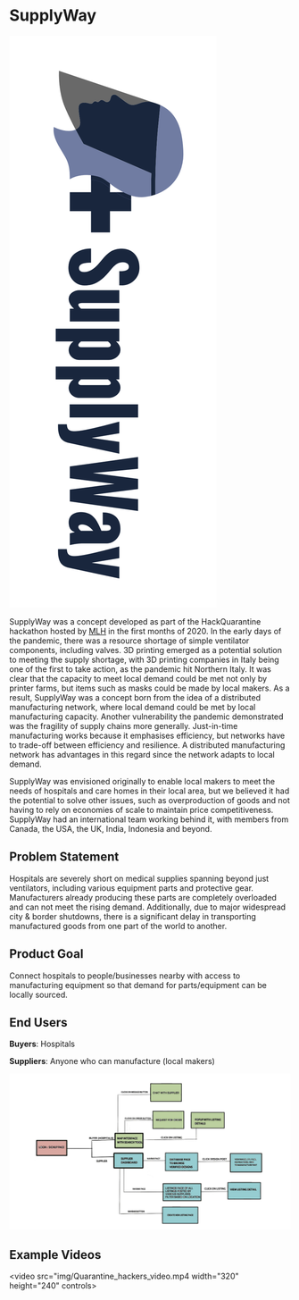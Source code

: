 # SupplyWay
![logo](/supplyway-logo.png)

SupplyWay was a concept developed as part of the HackQuarantine hackathon hosted by [MLH](https://hackquarantine.com/) in the first months of 2020. In the early days of the pandemic, there was a resource shortage of simple ventilator components, including valves. 3D printing emerged as a potential solution to meeting the supply shortage, with 3D printing companies in Italy being one of the first to take action, as the pandemic hit Northern Italy. It was clear that the capacity to meet local demand could be met not only by printer farms, but items such as masks could be made by local makers. As a result, SupplyWay was a concept born from the idea of a distributed manufacturing network, where local demand could be met by local manufacturing capacity. Another vulnerability the pandemic demonstrated was the fragility of supply chains more generally. Just-in-time manufacturing works because it emphasises efficiency, but networks have to trade-off between efficiency and resilience. A distributed manufacturing network has advantages in this regard since the network adapts to local demand. 

SupplyWay was envisioned originally to enable local makers to meet the needs of hospitals and care homes in their local area, but we believed it had the potential to solve other issues, such as overproduction of goods and not having to rely on economies of scale to maintain price competitiveness. SupplyWay had an international team working behind it, with members from Canada, the USA, the UK, India, Indonesia and beyond.


## Problem Statement
Hospitals are severely short on medical supplies spanning beyond just ventilators, including
various equipment parts and protective gear. Manufacturers already producing these parts are
completely overloaded and can not meet the rising demand. Additionally, due to major
widespread city & border shutdowns, there is a significant delay in transporting manufactured
goods from one part of the world to another.

## Product Goal
Connect hospitals to people/businesses nearby with access to manufacturing equipment so that
demand for parts/equipment can be locally sourced.

## End Users

**Buyers**: Hospitals

**Suppliers**: Anyone who can manufacture (local makers)

![platform flow](/img/platform_flow.png)

## Example Videos


<video src="img/Quarantine_hackers_video.mp4 width="320" height="240" controls></video>



